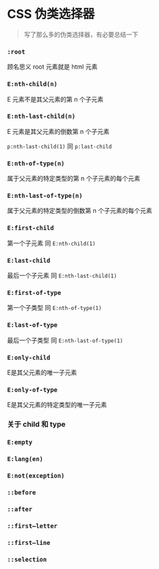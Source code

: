 # CSS 伪类选择器

> 写了那么多的伪类选择器，有必要总结一下

### `:root`

顾名思义 root 元素就是 html 元素

### `E:nth-child(n)`

E 元素不是其父元素的第 n 个子元素

### `E:nth-last-child(n)`

E 元素是其父元素的倒数第 n 个子元素

`p:nth-last-child(1)` 同 `p:last-child`

### `E:nth-of-type(n)`

属于父元素的特定类型的第 n 个子元素的每个元素

### `E:nth-last-of-type(n)`

属于父元素的特定类型的倒数第 n 个子元素的每个元素

### `E:first-child`

第一个子元素 同 `E:nth-child(1)`

### `E:last-child`

最后一个子元素 同 `E:nth-last-child(1)`

### `E:first-of-type`

第一个子类型 同 `E:nth-of-type(1)`

### `E:last-of-type`

最后一个子类型 同 `E:nth-last-of-type(1)`

### `E:only-child`

E是其父元素的唯一子元素

### `E:only-of-type`

E是其父元素的特定类型的唯一子元素

### 关于 child 和 type



### `E:empty`


### `E:lang(en)`
### `E:not(exception)`
### `::before`
### `::after`
### `::first–letter`
### `::first–line`
### `::selection`
